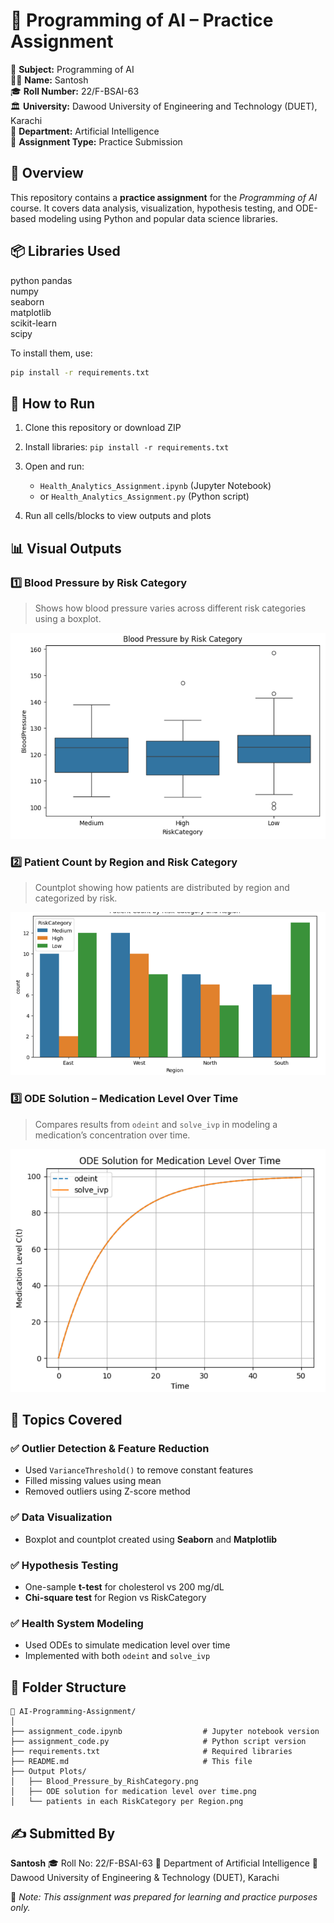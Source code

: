 # 🧠 Programming of AI – Practice Assignment

📘 **Subject:** Programming of AI  
👨‍🎓 **Name:** Santosh  
🎓 **Roll Number:** 22/F-BSAI-63  
🏛️ **University:** Dawood University of Engineering and Technology (DUET), Karachi  
🏫 **Department:** Artificial Intelligence  
📅 **Assignment Type:** Practice Submission  

## 📄 Overview

This repository contains a **practice assignment** for the *Programming of AI* course. It covers data analysis, visualization, hypothesis testing, and ODE-based modeling using Python and popular data science libraries.


## 📦 Libraries Used

python
pandas  
numpy  
seaborn  
matplotlib  
scikit-learn  
scipy

To install them, use:

```bash
pip install -r requirements.txt
```


## 🚀 How to Run

1. Clone this repository or download ZIP
2. Install libraries: `pip install -r requirements.txt`
3. Open and run:

   * `Health_Analytics_Assignment.ipynb` (Jupyter Notebook)
   * or `Health_Analytics_Assignment.py` (Python script)
4. Run all cells/blocks to view outputs and plots



## 📊 Visual Outputs

### 1️⃣ Blood Pressure by Risk Category

> Shows how blood pressure varies across different risk categories using a boxplot.

![Blood Pressure by Risk](Output%20Plots/Blood_Pressure_by_RishCategory.PNG)


### 2️⃣ Patient Count by Region and Risk Category

> Countplot showing how patients are distributed by region and categorized by risk.

![Patient Count](Output%20Plots/patients_in_each%20RiskCategory_per_Region.PNG)




### 3️⃣ ODE Solution – Medication Level Over Time

> Compares results from `odeint` and `solve_ivp` in modeling a medication’s concentration over time.

![ODE Solution](Output%20Plots/ODE_solution_for_medication_level_over_time.PNG)



## 📘 Topics Covered

### ✅ Outlier Detection & Feature Reduction

* Used `VarianceThreshold()` to remove constant features
* Filled missing values using mean
* Removed outliers using Z-score method

### ✅ Data Visualization

* Boxplot and countplot created using **Seaborn** and **Matplotlib**

### ✅ Hypothesis Testing

* One-sample **t-test** for cholesterol vs 200 mg/dL
* **Chi-square test** for Region vs RiskCategory

### ✅ Health System Modeling

* Used ODEs to simulate medication level over time
* Implemented with both `odeint` and `solve_ivp`



## 📂 Folder Structure

```
📁 AI-Programming-Assignment/
│
├── assignment_code.ipynb                  # Jupyter notebook version
├── assignment_code.py                     # Python script version
├── requirements.txt                       # Required libraries
├── README.md                              # This file
├── Output Plots/
│   ├── Blood_Pressure_by_RishCategory.png
│   ├── ODE solution for medication level over time.png
│   └── patients in each RiskCategory per Region.png
```



## ✍️ Submitted By

**Santosh**
🎓 Roll No: 22/F-BSAI-63
📘 Department of Artificial Intelligence
🏫 Dawood University of Engineering & Technology (DUET), Karachi



📌 *Note: This assignment was prepared for learning and practice purposes only.*
